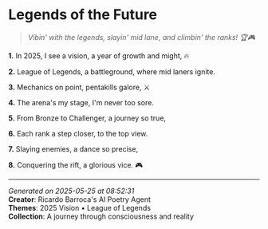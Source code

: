 # Legends of the Future

> *Vibin' with the legends, slayin' mid lane, and climbin' the ranks! 🏆🎮*

**1.** In 2025, I see a vision, a year of growth and might, 🔥


**2.** League of Legends, a battleground, where mid laners ignite.


**3.** Mechanics on point, pentakills galore, ⚔️


**4.** The arena's my stage, I'm never too sore.


**5.** From Bronze to Challenger, a journey so true,


**6.** Each rank a step closer, to the top view.


**7.** Slaying enemies, a dance so precise,


**8.** Conquering the rift, a glorious vice. 🎮



---

*Generated on 2025-05-25 at 08:52:31*  
**Creator**: Ricardo Barroca's AI Poetry Agent  
**Themes**: 2025 Vision • League of Legends  
**Collection**: A journey through consciousness and reality